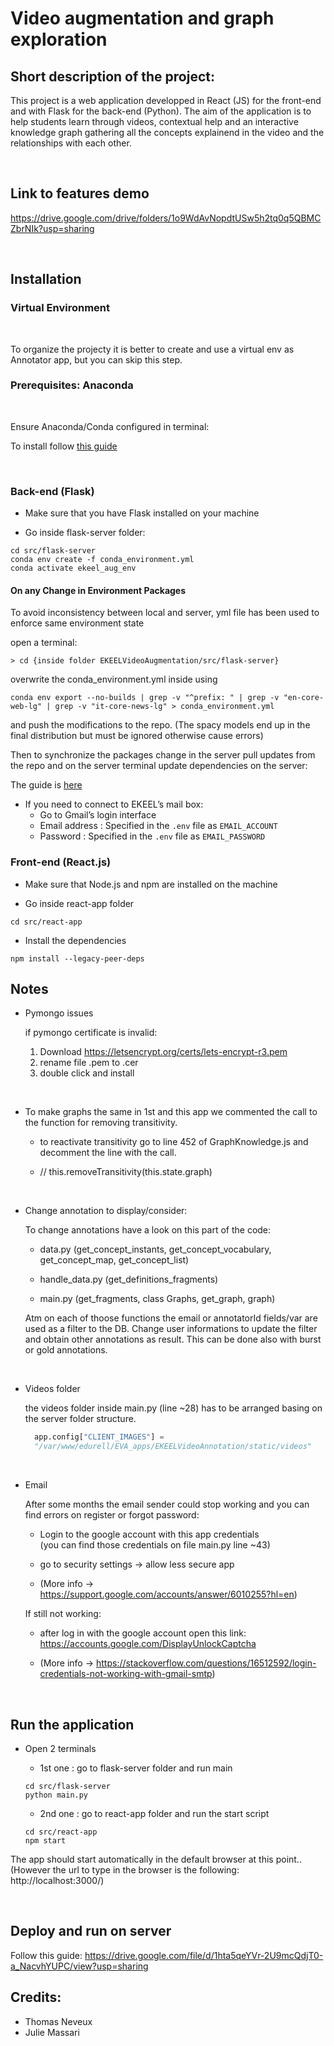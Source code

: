 # Video augmentation and graph exploration

## Short description of the project:

This project is a web application developped in React (JS) for the front-end and with Flask for the back-end (Python). The aim of the application is to help students learn through videos, contextual help and an interactive knowledge graph gathering all the concepts explainend in the video and the relationships with each other.

<br>

## Link to features demo

https://drive.google.com/drive/folders/1o9WdAvNopdtUSw5h2tq0q5QBMCZbrNIk?usp=sharing

<br>

## Installation

### Virtual Environment

<br>

To organize the projecty it is better to create and use a virtual env as Annotator app, but you can skip this step.

### Prerequisites: Anaconda  

<br>

Ensure Anaconda/Conda configured in terminal:

To install follow [this guide](../../prerequisites/conda.md) 

<br>

### Back-end (Flask)

* Make sure that you have Flask installed on your machine

* Go inside flask-server folder:
```
cd src/flask-server
conda env create -f conda_environment.yml
conda activate ekeel_aug_env
```

#### On any Change in Environment Packages 

To avoid inconsistency between local and server, yml file has been used to enforce same environment state

open a terminal:

    > cd {inside folder EKEELVideoAugmentation/src/flask-server}


overwrite the conda_environment.yml inside using
```
conda env export --no-builds | grep -v "^prefix: " | grep -v "en-core-web-lg" | grep -v "it-core-news-lg" > conda_environment.yml
```
and push the modifications to the repo. (The spacy models end up in the final distribution but must be ignored otherwise cause errors)

Then to synchronize the packages change in the server pull updates from the repo and on the server terminal update dependencies on the server:

The guide is [here](deploy.md#update-and-setup-video-augmentation-app)


* If you need to connect to EKEEL’s mail box:
  - Go to Gmail’s login interface
  - Email address : Specified in the `.env` file as `EMAIL_ACCOUNT`
  - Password : Specified in the `.env` file as `EMAIL_PASSWORD`

### Front-end (React.js)

* Make sure that Node.js and npm are installed on the machine

* Go inside react-app folder
```
cd src/react-app  
```

* Install the dependencies
```
npm install --legacy-peer-deps
```

## Notes

- Pymongo issues 

  if pymongo certificate is invalid:
    1. Download https://letsencrypt.org/certs/lets-encrypt-r3.pem 
    2. rename file .pem to .cer
    3. double click and install   
  
<br>

- To make graphs the same in 1st and this app we commented the call to the function for removing transitivity.

  * to reactivate transitivity go to line 452 of GraphKnowledge.js and decomment the line with the call.

  * // this.removeTransitivity(this.state.graph)

<br>

- Change annotation to display/consider:

  To change annotations have a look on this part of the code:

  * data.py (get_concept_instants, get_concept_vocabulary, get_concept_map, get_concept_list)

  * handle_data.py (get_definitions_fragments)

  * main.py (get_fragments, class Graphs, get_graph, graph)

  Atm on each of thoose functions the email or annotatorId fields/var are used as a filter to the DB.
  Change user informations to update the filter and obtain other annotations as result.
  This can be done also with burst or gold annotations.

<br>

- Videos folder

  the videos folder inside main.py (line ~28) has to be arranged basing on the server folder structure.

  ```python
    app.config["CLIENT_IMAGES"] = 
    "/var/www/edurell/EVA_apps/EKEELVideoAnnotation/static/videos"
  ```
<br>

- Email 

    After some months the email sender could stop working and you can find errors on register or forgot password:

    * Login to the google account with this app credentials   
    (you can find those credentials on file main.py line ~43) 
    
    * go to security settings -> allow less secure app

    * (More info -> https://support.google.com/accounts/answer/6010255?hl=en)

    If still not working:

    * after log in with the google account open this link:  
      https://accounts.google.com/DisplayUnlockCaptcha

    * (More info -> https://stackoverflow.com/questions/16512592/login-credentials-not-working-with-gmail-smtp)


<br>

## Run the application

* Open 2 terminals

  - 1st one : go to flask-server folder and run main
  ```
  cd src/flask-server
  python main.py  
  ```

  - 2nd one : go to react-app folder and run the start script
  ```
  cd src/react-app
  npm start
  ```

The app should start automatically in the default browser at this point..  
(However the url to type in the browser is the following: http://localhost:3000/)

<br>

## Deploy and run on server

Follow this guide:
https://drive.google.com/file/d/1hta5qeYVr-2U9mcQdjT0-a_NacvhYUPC/view?usp=sharing

## Credits:

- Thomas Neveux
- Julie Massari


